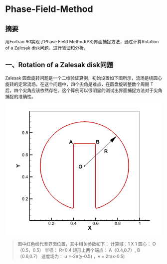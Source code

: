 # Phase-Field-Method
## 摘要
用Fortran 90实现了Phase Field Method(PS)界面捕捉方法，通过计算Rotation of a Zalesak disk问题，进行验证和分析。

## 一、Rotation of a Zalesak disk问题
Zalesak 圆盘旋转问题是一个二维验证算例，初始设置如下图所示，流场是绕圆心旋转的定常流场。在这个问题中，四个尖角是难点，在圆盘旋转整数个周期 T 后，四个尖角应该依然存在。这个算例可以很明显的测试出界面捕捉方法对于尖角捕捉的准确性。

![](https://github.com/KhalilWong/Phase-Field-Method/blob/master/%E5%9B%BE%E7%89%871.png?raw=true)

> 图中红色线代表界面位置，其中相关参数如下：
      计算域：1 X 1
      圆心： O（0.5，0.5）
      半径： R=0.4
      矩形上两个端点： A（0.4,0.7）, B（0.6,0.7）
      速度场为： u =-2π(y-0.5) ，v = 2π(x-0.5)
